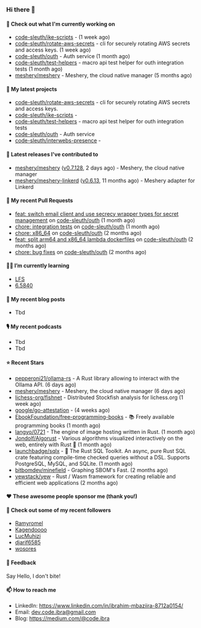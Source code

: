 

### Hi there 👋

#### 👷 Check out what I'm currently working on

- [code-sleuth/ike-scripts](https://github.com/code-sleuth/ike-scripts) -  (1 week ago)
- [code-sleuth/rotate-aws-secrets](https://github.com/code-sleuth/rotate-aws-secrets) - cli for securely rotating AWS secrets and access keys. (1 week ago)
- [code-sleuth/outh](https://github.com/code-sleuth/outh) - Auth service (1 month ago)
- [code-sleuth/test-helpers](https://github.com/code-sleuth/test-helpers) - macro api test helper for outh integration tests (1 month ago)
- [meshery/meshery](https://github.com/meshery/meshery) - Meshery, the cloud native manager (5 months ago)

#### 🌱 My latest projects

- [code-sleuth/rotate-aws-secrets](https://github.com/code-sleuth/rotate-aws-secrets) - cli for securely rotating AWS secrets and access keys.
- [code-sleuth/ike-scripts](https://github.com/code-sleuth/ike-scripts) - 
- [code-sleuth/test-helpers](https://github.com/code-sleuth/test-helpers) - macro api test helper for outh integration tests
- [code-sleuth/outh](https://github.com/code-sleuth/outh) - Auth service
- [code-sleuth/interwebs-presence](https://github.com/code-sleuth/interwebs-presence) - 

#### 🔭 Latest releases I've contributed to

- [meshery/meshery](https://github.com/meshery/meshery) ([v0.7.128](https://github.com/meshery/meshery/releases/tag/v0.7.128), 2 days ago) - Meshery, the cloud native manager
- [meshery/meshery-linkerd](https://github.com/meshery/meshery-linkerd) ([v0.6.13](https://github.com/meshery/meshery-linkerd/releases/tag/v0.6.13), 11 months ago) - Meshery adapter for Linkerd

#### 🔨 My recent Pull Requests

- [feat: switch email client and use secrecy wrapper types for secret management](https://github.com/code-sleuth/outh/pull/22) on [code-sleuth/outh](https://github.com/code-sleuth/outh) (1 month ago)
- [chore: integration tests](https://github.com/code-sleuth/outh/pull/21) on [code-sleuth/outh](https://github.com/code-sleuth/outh) (1 month ago)
- [chore: x86_64](https://github.com/code-sleuth/outh/pull/19) on [code-sleuth/outh](https://github.com/code-sleuth/outh) (2 months ago)
- [feat: split arm64 and x86_64 lambda dockerfiles](https://github.com/code-sleuth/outh/pull/18) on [code-sleuth/outh](https://github.com/code-sleuth/outh) (2 months ago)
- [chore: bug fixes](https://github.com/code-sleuth/outh/pull/17) on [code-sleuth/outh](https://github.com/code-sleuth/outh) (2 months ago)

#### 🌱📖 I’m currently learning
- [LFS](https://www.linuxfromscratch.org/lfs/)
- [6.5840](http://nil.csail.mit.edu/6.5840/2024/)

#### 📜 My recent blog posts
- Tbd

#### 🎙️ My recent podcasts
- Tbd
- Tbd

#### ⭐ Recent Stars

- [pepperoni21/ollama-rs](https://github.com/pepperoni21/ollama-rs) - A Rust library allowing to interact with the Ollama API. (6 days ago)
- [meshery/meshery](https://github.com/meshery/meshery) - Meshery, the cloud native manager (6 days ago)
- [lichess-org/fishnet](https://github.com/lichess-org/fishnet) - Distributed Stockfish analysis for lichess.org (1 week ago)
- [google/go-attestation](https://github.com/google/go-attestation) -  (4 weeks ago)
- [EbookFoundation/free-programming-books](https://github.com/EbookFoundation/free-programming-books) - :books: Freely available programming books (1 month ago)
- [langyo/0721](https://github.com/langyo/0721) - The engine of image hosting written in Rust. (1 month ago)
- [Jondolf/Algorust](https://github.com/Jondolf/Algorust) - Various algorithms visualized interactively on the web, entirely with Rust 🦀 (1 month ago)
- [launchbadge/sqlx](https://github.com/launchbadge/sqlx) - 🧰 The Rust SQL Toolkit. An async, pure Rust SQL crate featuring compile-time checked queries without a DSL. Supports PostgreSQL, MySQL, and SQLite. (1 month ago)
- [bitbomdev/minefield](https://github.com/bitbomdev/minefield) - Graphing SBOM&#39;s Fast. (2 months ago)
- [yewstack/yew](https://github.com/yewstack/yew) - Rust / Wasm framework for creating reliable and efficient web applications (2 months ago)

#### ❤️ These awesome people sponsor me (thank you!)


#### 👯 Check out some of my recent followers

- [Ramyromel](https://github.com/Ramyromel)
- [Kagendoooo](https://github.com/Kagendoooo)
- [LucMuhizi](https://github.com/LucMuhizi)
- [djarif6585](https://github.com/djarif6585)
- [wosores](https://github.com/wosores)

#### 💬 Feedback

Say Hello, I don't bite!

#### 📫 How to reach me

- LinkedIn: https://www.linkedin.com/in/ibrahim-mbaziira-8712a0154/
- Email: dev.code.ibra@gmail.com
- Blog: https://medium.com/@code.ibra




